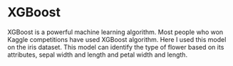 # XGBoost

XGBoost is a powerful machine learning algorithm. Most people who won Kaggle competitions have used XGBoost algorithm. Here I used this model on the iris dataset. This model can identify the type of flower based on its attributes, sepal width and length and petal width and length.
